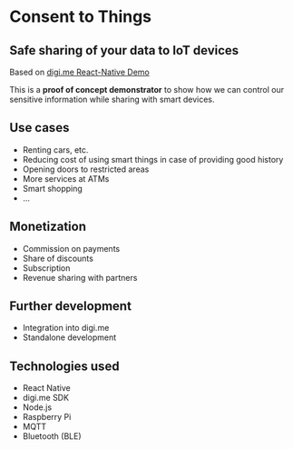 # Consent to Things
## Safe sharing of your data to IoT devices
Based on [digi.me React-Native Demo](https://github.com/digime/digime-react-native-demo)

This is a **proof of concept demonstrator** to show how we can control our sensitive information while sharing with smart devices.

## Use cases
* Renting cars, etc.
* Reducing cost of using smart things in case of providing good history
* Opening doors to restricted areas
* More services at ATMs
* Smart shopping
* ...

## Monetization
* Commission on payments
* Share of discounts
* Subscription
* Revenue sharing with partners

## Further development
* Integration into digi.me
* Standalone development

## Technologies used
* React Native
* digi.me SDK
* Node.js
* Raspberry Pi
* MQTT
* Bluetooth (BLE)
